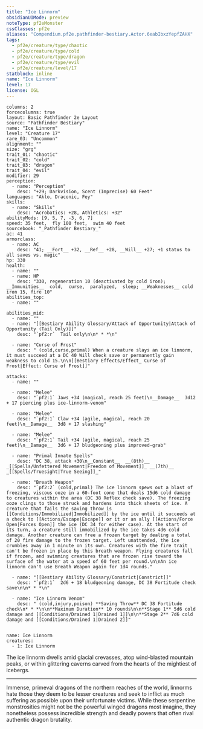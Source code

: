 ```yaml
---
title: "Ice Linnorm"
obsidianUIMode: preview
noteType: pf2eMonster
cssClasses: pf2e
aliases: "Compendium.pf2e.pathfinder-bestiary.Actor.6eabIbxzYepfZAHX" 
tags:
  - pf2e/creature/type/chaotic
  - pf2e/creature/type/cold
  - pf2e/creature/type/dragon
  - pf2e/creature/type/evil
  - pf2e/creature/level/17
statblock: inline
name: "Ice Linnorm"
level: 17
license: OGL
---
```


```statblock
columns: 2
forcecolumns: true
layout: Basic Pathfinder 2e Layout
source: "Pathfinder Bestiary"
name: "Ice Linnorm"
level: "Creature 17"
rare_03: "Uncommon"
alignment: ""
size: "grg"
trait_01: "chaotic"
trait_02: "cold"
trait_03: "dragon"
trait_04: "evil"
modifier: 29
perception:
  - name: "Perception"
    desc: "+29; Darkvision, Scent (Imprecise) 60 Feet"
languages: "Aklo, Draconic, Fey"
skills:
  - name: "Skills"
    desc: "Acrobatics: +28, Athletics: +32"
abilityMods: [9, 5, 7, -3, 6, 7]
speed: 35 feet,  fly 100 feet,  swim 40 feet
sourcebook: "_Pathfinder Bestiary_"
ac: 41
armorclass:
  - name: AC
    desc: "41; __Fort__ +32, __Ref__ +28, __Will__ +27; +1 status to all saves vs. magic"
hp: 330
health:
  - name: ""
  - name: HP
    desc: "330, regeneration 10 (deactivated by cold iron); __Immunities__  cold,  curse,  paralyzed,  sleep; __Weaknesses__ cold iron 15, fire 10"
abilities_top:
  - name: ""

abilities_mid:
  - name: ""
  - name: "[[Bestiary Ability Glossary/Attack of Opportunity|Attack of Opportunity (Tail Only)]]"
    desc: "`pf2:r`  Tail only\n\n* * *\n"

  - name: "Curse of Frost"
    desc: " (cold,curse,primal) When a creature slays an ice linnorm, it must succeed at a DC 40 Will check save or permanently gain weakness to cold 15.\n\n[[Bestiary Effects/Effect_ Curse of Frost|Effect: Curse of Frost]]"

attacks:
  - name: ""

  - name: "Melee"
    desc: "`pf2:1` Jaws +34 (magical, reach 25 feet)\n__Damage__  3d12 + 17 piercing plus ice-linnorm-venom"

  - name: "Melee"
    desc: "`pf2:1` Claw +34 (agile, magical, reach 20 feet)\n__Damage__  3d8 + 17 slashing"

  - name: "Melee"
    desc: "`pf2:1` Tail +34 (agile, magical, reach 25 feet)\n__Damage__  3d6 + 17 bludgeoning plus improved-grab"

  - name: "Primal Innate Spells"
    desc: "DC 38, attack +30\n__Constant__  __(8th)__ _[[Spells/Unfettered Movement|Freedom of Movement]]_ __(7th)__ _[[Spells/Truesight|True Seeing]]_"

  - name: "Breath Weapon"
    desc: "`pf2:2` (cold,primal) The ice linnorm spews out a blast of freezing, viscous ooze in a 60-foot cone that deals 15d6 cold damage to creatures within the area (DC 38 Reflex check save). The freezing ooze clings to those struck and hardens into thick sheets of ice. A creature that fails the saving throw is [[Conditions/Immobilized|Immobilized]] by the ice until it succeeds at a check to [[Actions/Escape|Escape]] or it or an ally [[Actions/Force Open|Forces Open]] the ice (DC 34 for either case). At the start of its turn, a creature still immobilized by the ice takes 4d6 cold damage. Another creature can free a frozen target by dealing a total of 20 fire damage to the frozen target. Left unattended, the ice crumbles away in 1 minute on its own. Creatures with the fire trait can't be frozen in place by this breath weapon. Flying creatures fall if frozen, and swimming creatures that are frozen rise toward the surface of the water at a speed of 60 feet per round.\n\nAn ice linnorm can't use Breath Weapon again for 1d4 rounds."

  - name: "[[Bestiary Ability Glossary/Constrict|Constrict]]"
    desc: "`pf2:1`  2d6 + 18 bludgeoning damage, DC 38 Fortitude check save\n\n* * *\n"

  - name: "Ice Linnorm Venom"
    desc: " (cold,injury,poison) **Saving Throw** DC 38 Fortitude check\n* * *\n\n**Maximum Duration** 10 rounds\n\n**Stage 1** 5d6 cold damage and [[Conditions/Drained 1|Drained 1]]\n\n**Stage 2** 7d6 cold damage and [[Conditions/Drained 1|Drained 2]]"
 
```

```encounter-table
name: Ice Linnorm
creatures:
  - 1: Ice Linnorm
```



The ice linnorm dwells amid glacial crevasses, atop wind-blasted mountain peaks, or within glittering caverns carved from the hearts of the mightiest of icebergs.

* * *

Immense, primeval dragons of the northern reaches of the world, linnorms hate those they deem to be lesser creatures and seek to inflict as much suffering as possible upon their unfortunate victims. While these serpentine monstrosities might not be the powerful winged dragons most imagine, they nonetheless possess incredible strength and deadly powers that often rival authentic dragon brutality.

